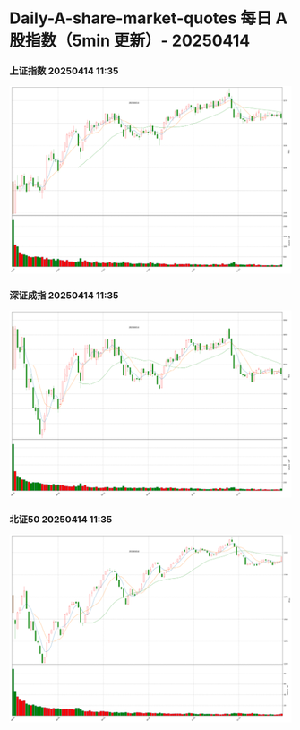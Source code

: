 
# Daily-A-share-market-quotes 每日 A 股指数（5min 更新）- 20250414

### 上证指数 20250414 11:35
![](./fig/2025/4/20250414-sh000001.png)

### 深证成指 20250414 11:35
![](./fig/2025/4/20250414-sz399001.png)

### 北证50 20250414 11:35
![](./fig/2025/4/20250414-bj899050.png)
